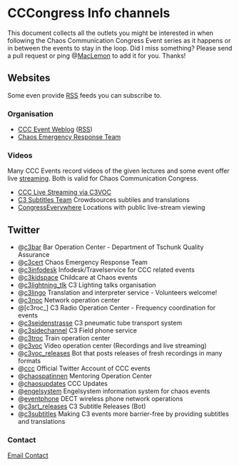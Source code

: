# CCCongress Info channels
This document collects all the outlets you might be interested in when following the Chaos Communication Congress Event series as it happens or in between the events to stay in the loop.
Did I miss something? Please send a pull request or ping @[MacLemon] to add it for you. Thanks!

## Websites
Some even provide [RSS] feeds you can subscribe to.


### Organisation
- [CCC Event Weblog](https://events.ccc.de/) ([RSS](https://events.ccc.de/feed/))
- [Chaos Emergency Response Team](https://cert.ccc.de/)


### Videos
Many CCC Events record videos of the given lectures and some event offer live [streaming]. Both is valid for Chaos Communication Congress.

- [CCC Live Streaming via C3VOC](https://streaming.media.ccc.de/)
- [C3 Subtitles Team](https://c3subtitles.de/) Crowdsources subtiles and translations
- [CongressEverywhere](https://events.ccc.de/congress/2016/wiki/Congress_Everywhere) Locations with public live-stream viewing

## Twitter
- @[c3bar] Bar Operation Center - Department of Tschunk Quality Assurance
- @[c3cert] Chaos Emergency Response Team
- @[c3infodesk] Infodesk/Travelservice for CCC related events
- @[c3kidspace] Childcare at Chaos events
- @[c3lightning_tlk] C3 Lighting talks organisation
- @[c3lingo] Translation and interpreter service - Volunteers welcome!
- @[c3noc] Network operation center
- @[c3roc_] C3 Radio Operation Center - Frequency coordination for events
- @[c3seidenstrasse] C3 pneumatic tube transport system
- @[c3sidechannel] C3 Field phone service
- @[c3troc] Train operation center
- @[c3voc] Video operation center (Recordings and live streaming)
- @[c3voc_releases] Bot that posts releases of fresh recordings in many formats
- @[ccc] Official Twitter Account of CCC events
- @[chaospatinnen] Mentoring Operation Center
- @[chaosupdates] CCC Updates
- @[engelsystem] Engelsystem information system for chaos events
- @[eventphone] DECT wireless phone network operations
- @[c3srt_releases] C3 Subtitle Releases (Bot)
- @[c3subtitles] Making C3 events more barrier-free by providing subtitles and translations


[RSS]:https://en.wikipedia.org/wiki/Rss "Wikipedia: RSS"
[Streaming]:https://streaming.media.ccc.de/ "C3VOC Streaming - LIVE!"

### Contact
[Email Contact](https://events.ccc.de/congress/2016/wiki/Static:Contact)


[c3bar]:https://twitter.com/c3bar "Bar Operation Center - Department of Tschunk Quality Assurance"
[c3cert]:https://twitter.com/c3cert "Chaos Emergency Response Team"
[c3infodesk]:https://twitter.com/c3infodesk "Infodesk/Travelservice for CCC related events"
[c3kidspace]:https://twitter.com/c3kidspace "C3 Kidspace"
[c3lightning_tlk]:https://twitter.com/c3lightning_tlk "C3 lightning talks organisation"
[c3lingo]:https://twitter.com/c3lingo "Translation and interpreter service"
[c3noc]:https://twitter.com/c3noc "C3 network operation center"
[c3orc_]:https://twitter.com/c3roc_ "Radio Operation Center - Frequency coordination for events"
[c3seidenstrasse]:https://twitter.com/c3seidenstrasse "C3 pneumatic tube transport system"
[c3sidechannel]:https://twitter.com/c3sidechannel "C3 field phone service"
[c3troc]:https://twitter.com/c3troc "C3 Train operation center"
[c3voc]:https://twitter.com/c3voc "C3 video operation center"
[c3voc_releases]:https://twitter.com/c3voc_releases "C3 video operation center - New releases Bot"
[ccc]:https://twitter.com/ccc "Official Twitter Account of CCC events"
[chaospatinnen]:https://twitter.com/chaospatinnen "Mentoring Operation Center"
[chaosupdates]:https://twitter.com/chaosupdates "CCC Updates"
[engelsystem]:https://twitter.com/engelsystem "Engelsystem information system for chaos events"
[eventphone]:https://twitter.com/eventphone "DECT wireless phone network operations"
[c3srt_releases]:https://twitter.com/c3srt_releases "C3 Subtitles Release Info (Bot)"
[c3subtitles]:https://twitter.com/c3subtitles "Making C3 events more barrier-free by providing subtitles and translations"


[MacLemon]:https://twitter.com/MacLemon "MacLemon"
